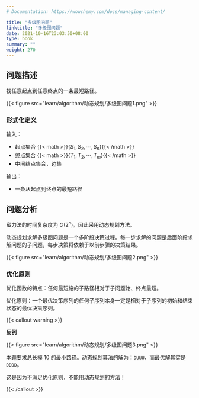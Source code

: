 ```yaml
---
# Documentation: https://wowchemy.com/docs/managing-content/

title: "多级图问题"
linktitle: "多级图问题"
date: 2021-10-16T23:03:50+08:00
type: book
summary: ""
weight: 270
---
```


<!--more-->

## 问题描述

找任意起点到任意终点的一条最短路径。

{{< figure src="learn/algorithm/动态规划/多级图问题1.png" >}}

### 形式化定义

输入：

- 起点集合 {{< math >}}$\{S_1, S_2, \cdots, S_n\}${{< /math >}}
- 终点集合 {{< math >}}$\{T_1, T_2, \cdots, T_m\}${{< /math >}}
- 中间结点集合，边集

输出：

- 一条从起点到终点的最短路径

## 问题分析

蛮力法的时间复杂度为 $O(2^n)$。因此采用动态规划方法。

动态规划求解多级图问题是一个多阶段决策过程。每一步求解的问题是后面阶段求解问题的子问题，每步决策将依赖于以前步骤的决策结果。

{{< figure src="learn/algorithm/动态规划/多级图问题2.png" >}}

### 优化原则

优化函数的特点：任何最短路的子路径相对于子问题始、终点最短。

优化原则：一个最优决策序列的任何子序列本身一定是相对于子序列的初始和结束状态的最优决策序列。

{{< callout warning >}}

**反例**

{{< figure src="learn/algorithm/动态规划/多级图问题3.png" >}}

本题要求总长模 $10$ 的最小路径。动态规划算法的解为：`DUUU`，而最优解其实是 `DDDD`。

这是因为不满足优化原则，不能用动态规划的方法！

{{< /callout >}}